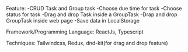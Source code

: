 Feature:
-CRUD Task and Group task
-Choose due time  for task
-Choose status for task
-Drag and drop Task inside a GroupTask
-Drap and drop GroupTask inside web page
-Save data in LocalStorage

Framework/Programming Language: ReactJs, Typescript

Techniques: Tailwindcss, Redux, dnd-kit(for drag and drop feature) 


